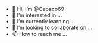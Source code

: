 - 👋 Hi, I’m @Cabaco69
- 👀 I’m interested in ...
- 🌱 I’m currently learning ...
- 💞️ I’m looking to collaborate on ...
- 📫 How to reach me ...

<!---
Cabaco69/Cabaco69 is a ✨ special ✨ repository because its `README.md` (this file) appears on your GitHub profile.
You can click the Preview link to take a look at youlet 



let FrovianoFravio = +1-  2;
let Benedito = +5 -2+2= 15;
let CarvaloAranha -0 +2-22-2= 15;
let BulaMuscaLuna +24 -2 = Benedito + CarvaloAranha = 1

 
creatcanvas(600,400)
 fill(25,12,2)



+...%0





























